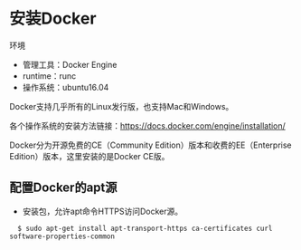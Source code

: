 # 安装Docker

环境
  - 管理工具：Docker Engine
  - runtime：runc
  - 操作系统：ubuntu16.04

Docker支持几乎所有的Linux发行版，也支持Mac和Windows。

各个操作系统的安装方法链接：https://docs.docker.com/engine/installation/

Docker分为开源免费的CE（Community Edition）版本和收费的EE（Enterprise Edition）版本，这里安装的是Docker CE版。

## 配置Docker的apt源
* 安装包，允许apt命令HTTPS访问Docker源。
```
  $ sudo apt-get install apt-transport-https ca-certificates curl software-properties-common
```
